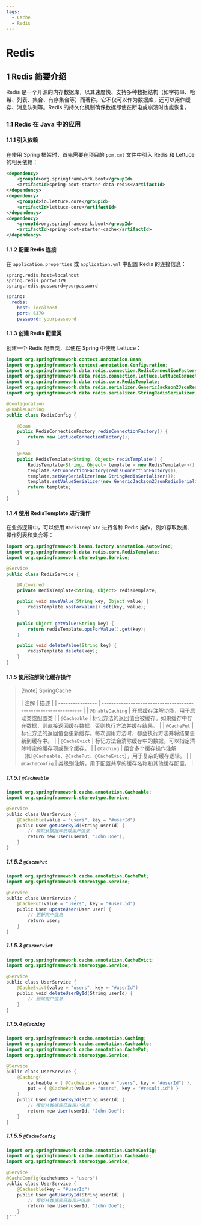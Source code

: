 ```yaml
---
tags:
  - Cache
  - Redis
---
```


# Redis

## 1 Redis 简要介绍

Redis 是一个开源的内存数据库，以其速度快、支持多种数据结构（如字符串、哈希、列表、集合、有序集合等）而著称。它不仅可以作为数据库，还可以用作缓存、消息队列等。Redis 的持久化机制确保数据即使在断电或崩溃时也能恢复。

### 1.1 Redis 在 Java 中的应用

#### 1.1.1 引入依赖

在使用 Spring 框架时，首先需要在项目的 `pom.xml` 文件中引入 Redis 和 Lettuce 的相关依赖：

```xml
<dependency>
    <groupId>org.springframework.boot</groupId>
    <artifactId>spring-boot-starter-data-redis</artifactId>
</dependency>
<dependency>
    <groupId>io.lettuce.core</groupId>
    <artifactId>lettuce-core</artifactId>
</dependency>
<dependency>
    <groupId>org.springframework.boot</groupId>
    <artifactId>spring-boot-starter-cache</artifactId>
</dependency>
```

#### 1.1.2 配置 Redis 连接

在 `application.properties` 或 `application.yml` 中配置 Redis 的连接信息：

```properties
spring.redis.host=localhost
spring.redis.port=6379
spring.redis.password=yourpassword
```

```yaml
spring:
  redis:
    host: localhost
    port: 6379
    password: yourpassword
```

#### 1.1.3 创建 Redis 配置类

创建一个 Redis 配置类，以便在 Spring 中使用 Lettuce：

```java
import org.springframework.context.annotation.Bean;
import org.springframework.context.annotation.Configuration;
import org.springframework.data.redis.connection.RedisConnectionFactory;
import org.springframework.data.redis.connection.lettuce.LettuceConnectionFactory;
import org.springframework.data.redis.core.RedisTemplate;
import org.springframework.data.redis.serializer.GenericJackson2JsonRedisSerializer;
import org.springframework.data.redis.serializer.StringRedisSerializer;

@Configuration
@EnableCaching
public class RedisConfig {

    @Bean
    public RedisConnectionFactory redisConnectionFactory() {
        return new LettuceConnectionFactory();
    }

    @Bean
    public RedisTemplate<String, Object> redisTemplate() {
        RedisTemplate<String, Object> template = new RedisTemplate<>();
        template.setConnectionFactory(redisConnectionFactory());
        template.setKeySerializer(new StringRedisSerializer());
        template.setValueSerializer(new GenericJackson2JsonRedisSerializer());
        return template;
    }
}
```

#### 1.1.4 使用 RedisTemplate 进行操作

在业务逻辑中，可以使用 `RedisTemplate` 进行各种 Redis 操作，例如存取数据、操作列表和集合等：

```java
import org.springframework.beans.factory.annotation.Autowired;
import org.springframework.data.redis.core.RedisTemplate;
import org.springframework.stereotype.Service;

@Service
public class RedisService {

    @Autowired
    private RedisTemplate<String, Object> redisTemplate;

    public void saveValue(String key, Object value) {
        redisTemplate.opsForValue().set(key, value);
    }

    public Object getValue(String key) {
        return redisTemplate.opsForValue().get(key);
    }

    public void deleteValue(String key) {
        redisTemplate.delete(key);
    }
}
```

#### 1.1.5 使用注解简化缓存操作

> [!note] SpringCache  
>
> | 注解               | 描述                                                              |
| ---------------- | --------------------------------------------------------------- |
| `@EnableCaching` | 开启缓存注解功能，用于启动类或配置类                                              |
| `@Cacheable`     | 标记方法的返回值会被缓存。如果缓存中存在数据，则直接返回缓存数据，否则执行方法并缓存结果。                   |
| `@CachePut`      | 标记方法的返回值会更新缓存。每次调用方法时，都会执行方法并将结果更新到缓存中。                         |
| `@CacheEvict`    | 标记方法会清除缓存中的数据。可以指定清除特定的缓存项或整个缓存。                                |
| `@Caching`       | 组合多个缓存操作注解（如 `@Cacheable`、`@CachePut`、`@CacheEvict`），用于复杂的缓存逻辑。 |
| `@CacheConfig`   | 类级别注解，用于配置共享的缓存名称和其他缓存配置。                                       |

##### 1.1.5.1 `@Cacheable`

```java
import org.springframework.cache.annotation.Cacheable;
import org.springframework.stereotype.Service;

@Service
public class UserService {
    @Cacheable(value = "users", key = "#userId")
    public User getUserById(String userId) {
        // 模拟从数据库获取用户信息
        return new User(userId, "John Doe");
    }
}
```

##### 1.1.5.2 `@CachePut`

```java
import org.springframework.cache.annotation.CachePut;
import org.springframework.stereotype.Service;

@Service
public class UserService {
    @CachePut(value = "users", key = "#user.id")
    public User updateUser(User user) {
        // 更新用户信息
        return user;
    }
}
```

##### 1.1.5.3 `@CacheEvict`

```java
import org.springframework.cache.annotation.CacheEvict;
import org.springframework.stereotype.Service;

@Service
public class UserService {
    @CacheEvict(value = "users", key = "#userId")
    public void deleteUserById(String userId) {
        // 删除用户信息
    }
}
```

##### 1.1.5.4 `@Caching`

```java
import org.springframework.cache.annotation.Caching;
import org.springframework.cache.annotation.Cacheable;
import org.springframework.cache.annotation.CachePut;
import org.springframework.stereotype.Service;

@Service
public class UserService {
    @Caching(
        cacheable = { @Cacheable(value = "users", key = "#userId") },
        put = { @CachePut(value = "users", key = "#result.id") }
    )
    public User getUserById(String userId) {
        // 模拟从数据库获取用户信息
        return new User(userId, "John Doe");
    }
}
```

##### 1.1.5.5 `@CacheConfig`

```java
import org.springframework.cache.annotation.CacheConfig;
import org.springframework.cache.annotation.Cacheable;
import org.springframework.stereotype.Service;

@Service
@CacheConfig(cacheNames = "users")
public class UserService {
    @Cacheable(key = "#userId")
    public User getUserById(String userId) {
        // 模拟从数据库获取用户信息
        return new User(userId, "John Doe");
    }
}```
